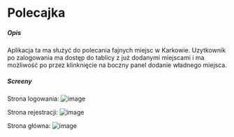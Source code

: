 <h1>Polecajka</h1>
<h5>Opis</h5>

Aplikacja ta ma służyć do polecania fajnych miejsc w Karkowie. Uzytkownik po zalogowania ma dostęp do tablicy z już dodanymi miejscami i ma możliwość po przez klinknięcie na boczny panel dodanie władnego miejsca.

<h5>Screeny</h5>

Strona logowania:
![image](https://user-images.githubusercontent.com/72561914/217781920-d6cc2a15-d016-4e61-b19a-fec7e1abc541.png)

Strona rejestracji:
![image](https://user-images.githubusercontent.com/72561914/217784993-27f59555-a137-4d19-be8f-d5820170a86a.png)

Strona główna:
![image](https://user-images.githubusercontent.com/72561914/217785668-4b81ad6a-a290-4c94-bfab-1a2049c87c0c.png)

